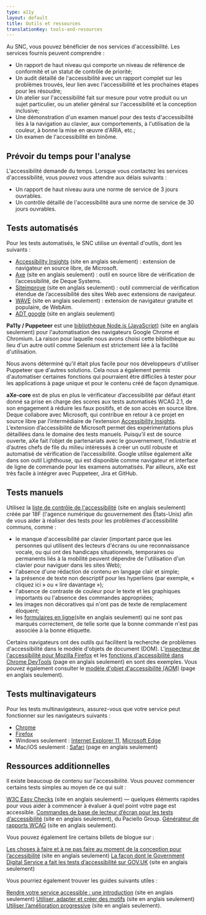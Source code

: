 ```yaml
---
type: a11y
layout: default
title: Outils et ressources
translationKey: tools-and-resources
---
```



Au SNC, vous pouvez bénéficier de nos services d&#39;accessibilité. Les services fournis peuvent comprendre :

- Un rapport de haut niveau qui comporte un niveau de référence de conformité et un statut de contrôle de priorité;
- Un audit détaillé de l&#39;accessibilité avec un rapport complet sur les problèmes trouvés, leur lien avec l&#39;accessibilité et les prochaines étapes pour les résoudre;
- Un atelier sur l&#39;accessibilité fait sur mesure pour votre produit ou un sujet particulier, ou un atelier général sur l&#39;accessibilité et la conception inclusive;
- Une démonstration d&#39;un examen manuel pour des tests d&#39;accessibilité liés à la navigation au clavier, aux comportements, à l&#39;utilisation de la couleur, à bonne la mise en œuvre d&#39;ARIA, etc.;
- Un examen de l&#39;accessibilité en binôme.

## Prévoir du temps pour l&#39;analyse

L&#39;accessibilité demande du temps. Lorsque vous contactez les services d&#39;accessibilité, vous pouvez vous attendre aux délais suivants :

- Un rapport de haut niveau aura une norme de service de 3 jours ouvrables.
- Un contrôle détaillé de l&#39;accessibilité aura une norme de service de 30 jours ouvrables.

## Tests automatisés

Pour les tests automatisés, le SNC utilise un éventail d&#39;outils, dont les suivants :

- [Accessibility Insights](https://accessibilityinsights.io/) (site en anglais seulement) : extension de navigateur en source libre, de Microsoft.
- [Axe](https://www.deque.com/axe/) (site en anglais seulement) : outil en source libre de vérification de l’accessibilité, de Deque Systems.
- [Siteimprove](https://siteimprove.com/en-ca/core-platform/integrations/browser-extensions/) (site en anglais seulement) : outil commercial de vérification étendue de l’accessibilité des sites Web avec extensions de navigateur.
- [WAVE](https://wave.webaim.org/) (site en anglais seulement) : extension de navigateur gratuite et populaire, de WebAim.
- [ADT google](https://chrome.google.com/webstore/detail/accessibility-developer-t/fpkknkljclfencbdbgkenhalefipecmb?hl=en) (site en anglais seulement)

**Pa11y / Puppeteer** est une [bibliothèque Node.js (JavaScript)](https://github.com/pa11y/pa11y) (site en anglais seulement) pour l&#39;automatisation des navigateurs Google Chrome et Chromium. La raison pour laquelle nous avons choisi cette bibliothèque au lieu d&#39;un autre outil comme Selenium est strictement liée à la facilité d&#39;utilisation.

Nous avons déterminé qu&#39;il était plus facile pour nos développeurs d&#39;utiliser Puppeteer que d&#39;autres solutions. Cela nous a également permis d&#39;automatiser certaines fonctions qui pourraient être difficiles à tester pour les applications à page unique et pour le contenu créé de façon dynamique.

**aXe-core** est de plus en plus le vérificateur d’accessibilité par défaut étant donné sa prise en charge des scores aux tests automatisés WCAG 2.1, de son engagement à réduire les faux positifs, et de son accès en source libre. Deque collabore avec Microsoft, qui contribue en retour à ce projet en source libre par l’intermédiaire de l’extension [Accessibility Insights](https://accessibilityinsights.io/). L’extension d’accessibilité de Microsoft permet des expérimentations plus détaillées dans le domaine des tests manuels. Puisqu’il est de source ouverte, aXe fait l’objet de partenariats avec le gouvernement, l’industrie et d’autres chefs de file du milieu intéressés à créer un outil robuste et automatisé de vérification de l’accessibilité. Google utilise également aXe dans son outil Lighthouse, qui est disponible comme navigateur et interface de ligne de commande pour les examens automatisés. Par ailleurs, aXe est très facile à intégrer avec Puppeteer, Jira et GitHub. 

## Tests manuels

Utilisez la [liste de contrôle de l&#39;accessibilité](https://accessibility.18f.gov/checklist/) (site en anglais seulement) créée par 18F (l&#39;agence numérique du gouvernement des États-Unis) afin de vous aider à réaliser des tests pour les problèmes d&#39;accessibilité communs, comme :

- le manque d&#39;accessibilité par clavier (important parce que les personnes qui utilisent des lecteurs d&#39;écrans ou une reconnaissance vocale, ou qui ont des handicaps situationnels, temporaires ou permanents liés à la mobilité peuvent dépendre de l&#39;utilisation d&#39;un clavier pour naviguer dans les sites Web);
- l&#39;absence d&#39;une rédaction de contenu en langage clair et simple;
- la présence de texte non descriptif pour les hyperliens (par exemple, « cliquez ici » ou « lire davantage »);
- l&#39;absence de contraste de couleur pour le texte et les graphiques importants ou l&#39;absence des commandes appropriées;
- les images non décoratives qui n&#39;ont pas de texte de remplacement éloquent;
- les [formulaires en ligne](https://design-system.service.gov.uk/components/)(site en anglais seulement) qui ne sont pas marqués correctement, de telle sorte que la bonne commande n&#39;est pas associée à la bonne étiquette.

Certains navigateurs ont des outils qui facilitent la recherche de problèmes d&#39;accessibilité dans le modèle d&#39;objets de document (DOM). L&#39;[inspecteur de l&#39;accessibilité pour Mozilla Firefox](https://developer.mozilla.org/fr/docs/Outils/Inspecteur_accessibilite) et les [fonctions d&#39;accessibilité dans Chrome DevTools](https://developers.google.com/web/tools/chrome-devtools/accessibility/reference) (page en anglais seulement) en sont des exemples. Vous pouvez également consulter le [modèle d&#39;objet d&#39;accessibilité (AOM)](https://wicg.github.io/aom/) (page en anglais seulement).

## Tests multinavigateurs

Pour les tests multinavigateurs, assurez-vous que votre service peut fonctionner sur les navigateurs suivants :

- [Chrome](https://www.google.com/chrome)
- [Firefox](https://www.mozilla.org/firefox/new/)
- Windows seulement : [Internet Explorer 11](https://www.microsoft.com/fr-ca/download/internet-explorer.aspx), [Microsoft Edge](https://www.microsoft.com/fr-ca/windows/microsoft-edge)
- Mac/iOS seulement : [Safari](https://www.apple.com/safari/) (page en anglais seulement)

## Ressources additionnelles

Il existe beaucoup de contenu sur l’accessibilité. Vous pouvez commencer certains tests simples au moyen de ce qui suit : 

[W3C Easy Checks](https://www.w3.org/WAI/test-evaluate/preliminary/) (site en anglais seulement) — quelques éléments rapides pour vous aider à commencer à évaluer à quel point votre page est accessible.
[Commandes de base de lecteur d’écran pour les tests d’accessibilité](https://developer.paciellogroup.com/blog/2015/01/basic-screen-reader-commands-for-accessibility-testing/) (site en anglais seulement), du Paciello Group.
[Générateur de rapports WCAG](https://www.w3.org/WAI/eval/report-tool/#/) (site en anglais seulement).

Vous pouvez également lire certains billets de blogue sur : 

[Les choses à faire et à ne pas faire au moment de la conception pour l’accessibilité](https://accessibility.blog.gov.uk/2016/09/02/dos-and-donts-on-designing-for-accessibility/) (site en anglais seulement)
[La façon dont le Government Digital Service a fait les tests d’accessibilité sur GOV.UK](https://gds.blog.gov.uk/2012/01/20/user-testing-accessibility/) (site en anglais seulement)

Vous pourriez également trouver les guides suivants utiles :

[Rendre votre service accessible : une introduction](https://www.gov.uk/service-manual/helping-people-to-use-your-service/making-your-service-accessible-an-introduction) (site en anglais seulement)
[Utiliser, adapter et créer des motifs](https://www.gov.uk/service-manual/design/using-adapting-and-creating-patterns) (site en anglais seulement)
[Utiliser l’amélioration progressive](https://www.gov.uk/service-manual/technology/using-progressive-enhancement) (site en anglais seulement).

